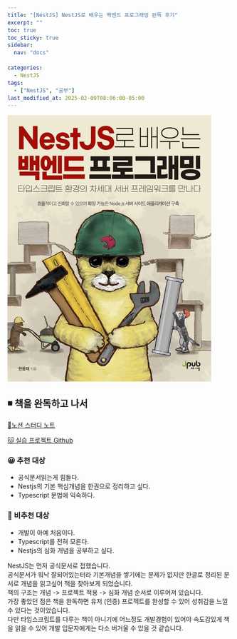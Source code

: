 ```yaml
---
title: "[NestJS] NestJS로 배우는 백엔드 프로그래밍 완독 후기"
excerpt: ""
toc: true
toc_sticky: true
sidebar:
  nav: "docs"

categories:
  - NestJS
tags:
  - ["NestJS", "공부"]
last_modified_at: 2025-02-09T08:06:00-05:00
---
```


![img.png](/assets/image/posts/nestjs-book.jpg)

## ◾️ 책을 완독하고 나서
[📒노션 스터디 노트](https://polyester-archduke-ab6.notion.site/NestJS-NestJS-191f73e111b3809a8d32ffa142b53c2d?pvs=4)

[🐱 실습 프로젝트 Github](https://github.com/SJ0826/nestjs-auth)


### 😀 추천 대상
* 공식문서읽는게 힘들다.
* Nestjs의 기본 핵심개념을 한권으로 정리하고 싶다.
* Typescript 문법에 익숙하다.

### 🤨 비추천 대상
* 개발이 아예 처음이다.
* Typescript를 전혀 모른다.
* Nestjs의 심화 개념을 공부하고 싶다.

NestJS는 먼저 공식문서로 접했습니다.<br />
공식문서가 워낙 잘되어있는터라 기본개념을 쌓기에는 문제가 없지만 한글로 정리된 문서로 개념을 읽고싶어 책을 찾아보게 되었습니다.<br />
책의 구조는 개념 -> 프로젝트 적용 -> 심화 개념 순서로 이루어져 있습니다.<br />
가장 좋았던 점은 책을 완독하면 유저 (인증) 프로젝트를 완성할 수 있어 성취감을 느낄 수 있다는 것이었습니다.<br />
다만 타입스크립트를 다루는 책이 아니기에 어느정도 개발경험이 있어야 속도감있게 책을 읽을 수 있어 개발 입문자에게는 다소 버거울 수 있을 것 같습니다.
